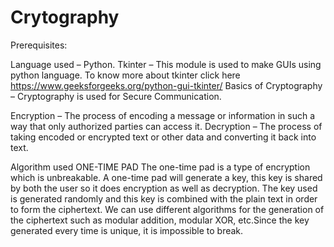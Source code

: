 # Crytography
Prerequisites:

Language used – Python.
Tkinter – This module is used to make GUIs using python language. To know more about tkinter click here https://www.geeksforgeeks.org/python-gui-tkinter/
Basics of Cryptography – Cryptography is used for Secure Communication.

Encryption – The process of encoding a message or information in such a way that only authorized parties can access it.
Decryption – The process of taking encoded or encrypted text or other data and converting it back into text.


Algorithm used
ONE-TIME PAD
The one-time pad is a type of encryption which is unbreakable. A one-time pad will generate a key, this key is shared by both the user so it does encryption as 
well as decryption. The key used is generated randomly and this key is combined with the plain text in order to form the ciphertext. We can use different algorithms for 
the generation of the ciphertext such as modular addition, modular XOR, etc.Since the key generated every time is unique, it is impossible to break.
